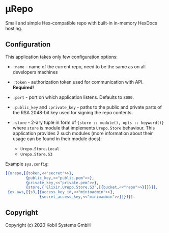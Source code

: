 # μRepo

Small and simple Hex-compatible repo with built-in in-memory HexDocs hosting.

## Configuration

This application takes only few configuration options:

- `:name` - name of the current repo, need to be the same as on all developers
  machines
- `:token` - authorization token used for communication with API. **Required!**
- `:port` - port on which application listens. Defaults to `8080`.
- `:public_key` and `:private_key` - paths to the public and private parts of
  the RSA 2048-bit key used for signing the repo contents.
- `:store` - 2-ary tuple in form of `{store :: module(), opts :: keyword()}`
  where `store` is module that implements `Urepo.Store` behaviour. This
  application provides 2 such modules (more information about their usage can be
  found in their module docs):

    + `Urepo.Store.Local`
    + `Urepo.Store.S3`

Example `sys.config`:

```erlang
[{urepo,[{token,<<"secret">>},
         {public_key,<<"public.pem">>},
         {private_key,<<"private.pem">>},
         {store,{'Elixir.Urepo.Store.S3',[{bucket,<<"repo">>}]}}]},
 {ex_aws,[{s3,[{access_key_id,<<"minioadmin">>},
               {secret_access_key,<<"minioadmin">>}]}]}].
```

## Copyright

Copyright (c) 2020 Kobil Systems GmbH
